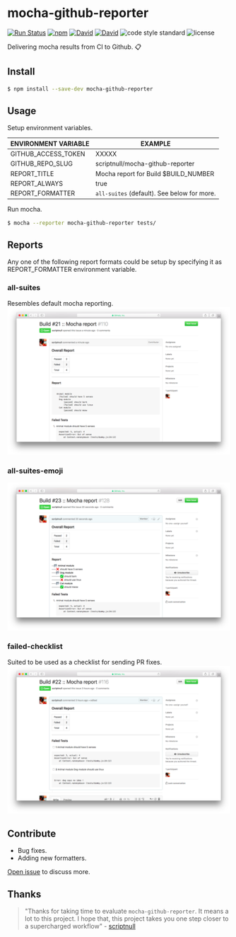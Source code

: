# mocha-github-reporter

[![Run Status](https://api.shippable.com/projects/58b1d2d35b77cc06007641a6/badge?branch=master)](https://app.shippable.com/projects/58b1d2d35b77cc06007641a6) [![npm](https://img.shields.io/npm/v/mocha-github-reporter.svg)]() [![David](https://img.shields.io/david/scriptnull/mocha-github-reporter.svg)]() [![David](https://img.shields.io/david/dev/scriptnull/mocha-github-reporter.svg)]() ![code style standard](https://img.shields.io/badge/code_style-standard-brightgreen.svg) ![license](https://img.shields.io/github/license/scriptnull/mocha-github-reporter.svg)

Delivering mocha results from CI to Github. 📋

## Install
```bash
$ npm install --save-dev mocha-github-reporter
```

## Usage
Setup environment variables.

| ENVIRONMENT VARIABLE | EXAMPLE |
|----------------------|---------|
| GITHUB_ACCESS_TOKEN | XXXXX |
| GITHUB_REPO_SLUG | scriptnull/mocha-github-reporter |
| REPORT_TITLE | Mocha report for Build $BUILD_NUMBER |
| REPORT_ALWAYS | true |
| REPORT_FORMATTER | `all-suites` (default). See below for more. |

Run mocha.

```bash
$ mocha --reporter mocha-github-reporter tests/
```
## Reports
Any one of the following report formats could be setup by specifying it as REPORT_FORMATTER environment variable.

### all-suites
Resembles default mocha reporting.
![all-suites](/screens/all-suites.png)

### all-suites-emoji
![all-suites-emoji](/screens/all-suites-emoji.png)

### failed-checklist
Suited to be used as a checklist for sending PR fixes.
![failed-checklist](/screens/failed-checklist.png)

## Contribute
- Bug fixes.
- Adding new formatters.

[Open issue](https://github.com/scriptnull/mocha-github-reporter/issues/new) to discuss more.

## Thanks
> "Thanks for taking time to evaluate `mocha-github-reporter`. It means a lot to this project. I hope that, this project takes you one step closer to a supercharged workflow" - [scriptnull](https://twitter.com/scriptnull)
